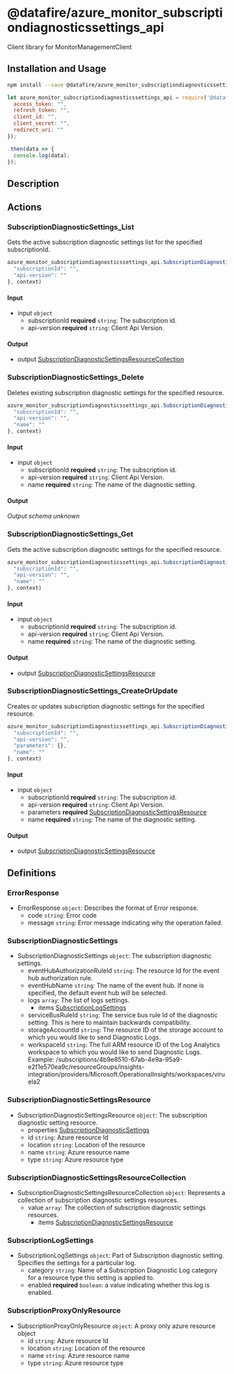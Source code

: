 # @datafire/azure_monitor_subscriptiondiagnosticssettings_api

Client library for MonitorManagementClient

## Installation and Usage
```bash
npm install --save @datafire/azure_monitor_subscriptiondiagnosticssettings_api
```
```js
let azure_monitor_subscriptiondiagnosticssettings_api = require('@datafire/azure_monitor_subscriptiondiagnosticssettings_api').create({
  access_token: "",
  refresh_token: "",
  client_id: "",
  client_secret: "",
  redirect_uri: ""
});

.then(data => {
  console.log(data);
});
```

## Description



## Actions

### SubscriptionDiagnosticSettings_List
Gets the active subscription diagnostic settings list for the specified subscriptionId.


```js
azure_monitor_subscriptiondiagnosticssettings_api.SubscriptionDiagnosticSettings_List({
  "subscriptionId": "",
  "api-version": ""
}, context)
```

#### Input
* input `object`
  * subscriptionId **required** `string`: The subscription id.
  * api-version **required** `string`: Client Api Version.

#### Output
* output [SubscriptionDiagnosticSettingsResourceCollection](#subscriptiondiagnosticsettingsresourcecollection)

### SubscriptionDiagnosticSettings_Delete
Deletes existing subscription diagnostic settings for the specified resource.


```js
azure_monitor_subscriptiondiagnosticssettings_api.SubscriptionDiagnosticSettings_Delete({
  "subscriptionId": "",
  "api-version": "",
  "name": ""
}, context)
```

#### Input
* input `object`
  * subscriptionId **required** `string`: The subscription id.
  * api-version **required** `string`: Client Api Version.
  * name **required** `string`: The name of the diagnostic setting.

#### Output
*Output schema unknown*

### SubscriptionDiagnosticSettings_Get
Gets the active subscription diagnostic settings for the specified resource.


```js
azure_monitor_subscriptiondiagnosticssettings_api.SubscriptionDiagnosticSettings_Get({
  "subscriptionId": "",
  "api-version": "",
  "name": ""
}, context)
```

#### Input
* input `object`
  * subscriptionId **required** `string`: The subscription id.
  * api-version **required** `string`: Client Api Version.
  * name **required** `string`: The name of the diagnostic setting.

#### Output
* output [SubscriptionDiagnosticSettingsResource](#subscriptiondiagnosticsettingsresource)

### SubscriptionDiagnosticSettings_CreateOrUpdate
Creates or updates subscription diagnostic settings for the specified resource.


```js
azure_monitor_subscriptiondiagnosticssettings_api.SubscriptionDiagnosticSettings_CreateOrUpdate({
  "subscriptionId": "",
  "api-version": "",
  "parameters": {},
  "name": ""
}, context)
```

#### Input
* input `object`
  * subscriptionId **required** `string`: The subscription id.
  * api-version **required** `string`: Client Api Version.
  * parameters **required** [SubscriptionDiagnosticSettingsResource](#subscriptiondiagnosticsettingsresource)
  * name **required** `string`: The name of the diagnostic setting.

#### Output
* output [SubscriptionDiagnosticSettingsResource](#subscriptiondiagnosticsettingsresource)



## Definitions

### ErrorResponse
* ErrorResponse `object`: Describes the format of Error response.
  * code `string`: Error code
  * message `string`: Error message indicating why the operation failed.

### SubscriptionDiagnosticSettings
* SubscriptionDiagnosticSettings `object`: The subscription diagnostic settings.
  * eventHubAuthorizationRuleId `string`: The resource Id for the event hub authorization rule.
  * eventHubName `string`: The name of the event hub. If none is specified, the default event hub will be selected.
  * logs `array`: The list of logs settings.
    * items [SubscriptionLogSettings](#subscriptionlogsettings)
  * serviceBusRuleId `string`: The service bus rule Id of the diagnostic setting. This is here to maintain backwards compatibility.
  * storageAccountId `string`: The resource ID of the storage account to which you would like to send Diagnostic Logs.
  * workspaceId `string`: The full ARM resource ID of the Log Analytics workspace to which you would like to send Diagnostic Logs. Example: /subscriptions/4b9e8510-67ab-4e9a-95a9-e2f1e570ea9c/resourceGroups/insights-integration/providers/Microsoft.OperationalInsights/workspaces/viruela2

### SubscriptionDiagnosticSettingsResource
* SubscriptionDiagnosticSettingsResource `object`: The subscription diagnostic setting resource.
  * properties [SubscriptionDiagnosticSettings](#subscriptiondiagnosticsettings)
  * id `string`: Azure resource Id
  * location `string`: Location of the resource
  * name `string`: Azure resource name
  * type `string`: Azure resource type

### SubscriptionDiagnosticSettingsResourceCollection
* SubscriptionDiagnosticSettingsResourceCollection `object`: Represents a collection of subscription diagnostic settings resources.
  * value `array`: The collection of subscription diagnostic settings resources.
    * items [SubscriptionDiagnosticSettingsResource](#subscriptiondiagnosticsettingsresource)

### SubscriptionLogSettings
* SubscriptionLogSettings `object`: Part of Subscription diagnostic setting. Specifies the settings for a particular log.
  * category `string`: Name of a Subscription Diagnostic Log category for a resource type this setting is applied to.
  * enabled **required** `boolean`: a value indicating whether this log is enabled.

### SubscriptionProxyOnlyResource
* SubscriptionProxyOnlyResource `object`: A proxy only azure resource object
  * id `string`: Azure resource Id
  * location `string`: Location of the resource
  * name `string`: Azure resource name
  * type `string`: Azure resource type


